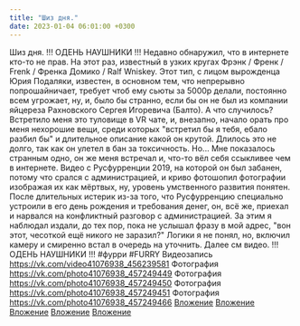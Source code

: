```yaml
---
title: "Шиз дня."
date: 2023-01-04 06:01:00 +0300
---
```


Шиз дня.
!!! ОДЕНЬ НАУШНИКИ !!!
Недавно обнаружил, что в интернете кто-то не прав. На этот раз, известный в узких кругах Фрэнк / Френк / Frenk / Френка Домико / Ralf Wniskey.
Этот тип, с лицом вырожденца Юрия Подаляки, известен, в основном тем, что непрерывно попрошайничает, требует чтоб ему сьюты за 5000р делали, постоянно всем угрожает, ну, и, было бы странно, если бы он не был из компании яйцереза Рахновского Сергея Игоревича (Балто).
А что случилось? Встретило меня это туловище в VR чате, и, внезапно, начало орать про меня нехорошие вещи, среди которых "встретил бы я тебя, ебало разбил бы" и длительное описание какой он крутой. Длилось это не долго, так как он улетел в бан за токсичность. Но... Мне показалось странным одно, он же меня встречал и, что-то вёл себя ссыкливее чем в интернете.
Видео с Русфурренции 2019, на которой он был забанен, потому что срался с администрацией, и криво фотошопил фотографии изображая их как мёртвых, ну, уровень умственного развития понятен. После длительных истерик из-за того, что Русфурренцию специально устроили в его день рождения и требования денег, он, всё же, приехал и нарвался на конфликтный разговор с администрацией. За этим я наблюдал издали, до тех пор, пока не услышал фразу в мой адрес, "вон этот, чесоткой ещё никого не заразил?" Логики я не понял, но, включил камеру и смиренно встал в очередь на уточнить. Далее см видео.
!!! ОДЕНЬ НАУШНИКИ !!!
#фурри #FURRY
Видеозапись
<a class="vk-attach" href="https://vk.com/video41076938_456239581">https://vk.com/video41076938_456239581</a>
Фотография
<a class="vk-attach" href="https://vk.com/photo41076938_457249449">https://vk.com/photo41076938_457249449</a>
Фотография
<a class="vk-attach" href="https://vk.com/photo41076938_457249450">https://vk.com/photo41076938_457249450</a>
Фотография
<a class="vk-attach" href="https://vk.com/photo41076938_457249451">https://vk.com/photo41076938_457249451</a>
Фотография
<a class="vk-attach" href="https://vk.com/photo41076938_457249466">https://vk.com/photo41076938_457249466</a>
<a class="vk-attach" href="https://vk.com/video41076938_456239581">Вложение</a>
<a class="vk-attach" href="https://vk.com/photo41076938_457249449">Вложение</a>
<a class="vk-attach" href="https://vk.com/photo41076938_457249450">Вложение</a>
<a class="vk-attach" href="https://vk.com/photo41076938_457249451">Вложение</a>
<a class="vk-attach" href="https://vk.com/photo41076938_457249466">Вложение</a>
